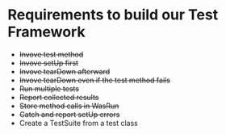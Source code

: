# Requirements to build our Test Framework

- ~~Invove test method~~
- ~~Invove setUp first~~
- ~~Invove tearDown afterward~~
- ~~Invove tearDown even if the test method fails~~
- ~~Run multiple tests~~
- ~~Report collected results~~
- ~~Store method calls in WasRun~~
- ~~Catch and report setUp errors~~
- Create a TestSuite from a test class
